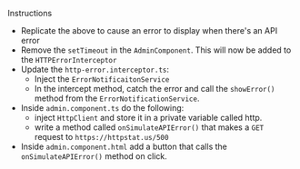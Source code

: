 Instructions

* Replicate the above to cause an error to display when there's an API error
* Remove the `setTimeout` in the `AdminComponent`. This will now be added to the `HTTPErrorInterceptor`
* Update the `http-error.interceptor.ts`:
  - Inject the `ErrorNotificaitonService`
  - In the intercept method, catch the error and call the `showError()` method from the `ErrorNotificationService`.
* Inside `admin.component.ts` do the following: 
  - inject `HttpClient` and store it in a private variable called http.
  - write a method called `onSimulateAPIError()` that makes a `GET` request to `https://httpstat.us/500`
* Inside `admin.component.html` add a button that calls the `onSimulateAPIError()` method on click.